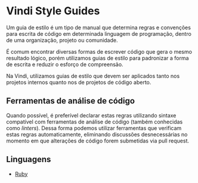 # Vindi Style Guides

Um guia de estilo é um tipo de manual que determina regras e convenções para escrita de código em determinada linguagem de programação, dentro de uma organização, projeto ou comunidade.

É comum encontrar diversas formas de escrever código que gera o mesmo resultado lógico, porém utilizamos guias de estilo para padronizar a forma de escrita e reduzir o esforço de compreensão.

Na Vindi, utilizamos guias de estilo que devem ser aplicados tanto nos projetos internos quanto nos de projetos de código aberto.

## Ferramentas de análise de código

Quando possível, é preferível declarar estas regras utilizando sintaxe compatível com ferramentas de análise de código (também conhecidas como _linters_). Dessa forma podemos utilizar ferramentas que verificam estas regras automaticamente, eliminando discussões desnecessárias no momento em que alterações de código forem submetidas via pull request.

## Linguagens

- [Ruby](ruby/index.md)
